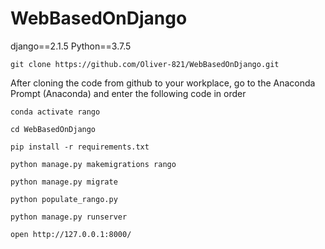 # WebBasedOnDjango

django==2.1.5
Python==3.7.5

    git clone https://github.com/Oliver-821/WebBasedOnDjango.git
    
After cloning the code from github to your workplace, go to the Anaconda Prompt (Anaconda) and enter the following code in order

    conda activate rango     

    cd WebBasedOnDjango
 
    pip install -r requirements.txt

    python manage.py makemigrations rango

    python manage.py migrate

    python populate_rango.py

    python manage.py runserver 

    open http://127.0.0.1:8000/
